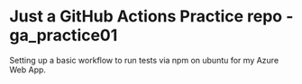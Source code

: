# Just a GitHub Actions Practice repo - ga_practice01

Setting up a basic workflow to run tests via npm on ubuntu for my Azure Web App.